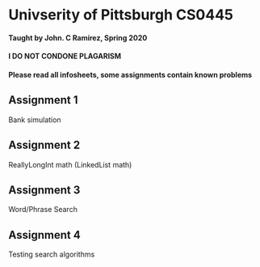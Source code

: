 # Univserity of Pittsburgh CS0445
#### Taught by John. C Ramirez, Spring 2020 

#### I DO NOT CONDONE PLAGARISM
#### Please read all infosheets, some assignments contain known problems

## Assignment 1
Bank simulation

## Assignment 2
ReallyLongInt math (LinkedList math)

## Assignment 3
Word/Phrase Search

## Assignment 4
Testing search algorithms
